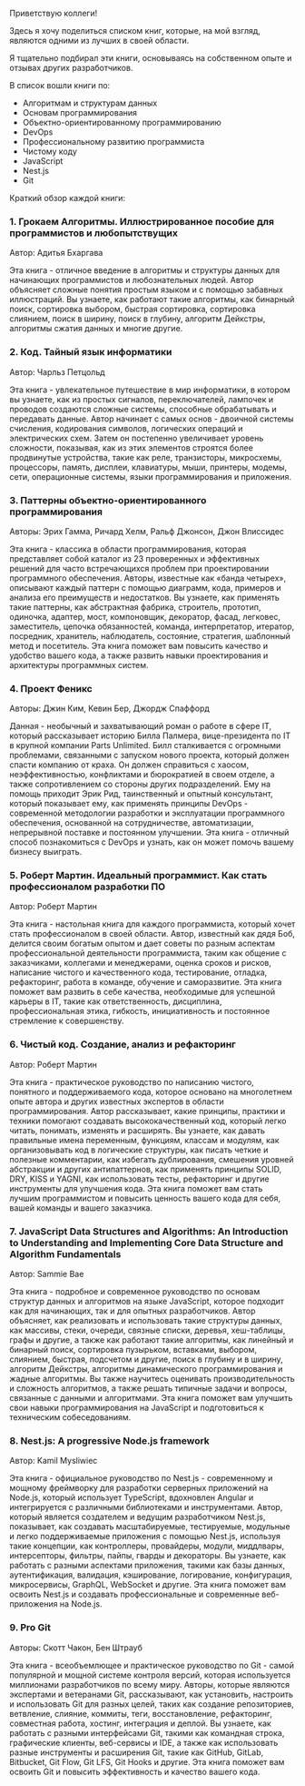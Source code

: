 Приветствую коллеги!

Здесь я хочу поделиться списком книг, которые, на мой взгляд, являются одними из лучших в своей области.

Я тщательно подбирал эти книги, основываясь на собственном опыте и отзывах других разработчиков.

В список вошли книги по:

- Алгоритмам и структурам данных
- Основам программирования
- Объектно-ориентированному программированию
- DevOps
- Профессиональному развитию программиста
- Чистому коду
- JavaScript
- Nest.js
- Git

Краткий обзор каждой книги:

<h3>1. Грокаем Алгоритмы. Иллюстрированное пособие для программистов и любопытствущих </h3>

Автор: Адитья Бхаргава

Эта книга - отличное введение в алгоритмы и структуры данных для начинающих программистов и любознательных людей. Автор объясняет сложные понятия простым языком и с помощью забавных иллюстраций. Вы узнаете, как работают такие алгоритмы, как бинарный поиск, сортировка выбором, быстрая сортировка, сортировка слиянием, поиск в ширину, поиск в глубину, алгоритм Дейкстры, алгоритмы сжатия данных и многие другие.

<h3>2. Код. Тайный язык информатики</h3>

Автор: Чарльз Петцольд

Эта книга - увлекательное путешествие в мир информатики, в котором вы узнаете, как из простых сигналов, переключателей, лампочек и проводов создаются сложные системы, способные обрабатывать и передавать данные. Автор начинает с самых основ - двоичной системы счисления, кодирования символов, логических операций и электрических схем. Затем он постепенно увеличивает уровень сложности, показывая, как из этих элементов строятся более продвинутые устройства, такие как реле, транзисторы, микросхемы, процессоры, память, дисплеи, клавиатуры, мыши, принтеры, модемы, сети, операционные системы, языки программирования и приложения.

<h3>3. Паттерны объектно-ориентированного программирования</h3>

Авторы: Эрих Гамма, Ричард Хелм, Ральф Джонсон, Джон Влиссидес

Эта книга - классика в области программирования, которая представляет собой каталог из 23 проверенных и эффективных решений для часто встречающихся проблем при проектировании программного обеспечения. Авторы, известные как «банда четырех», описывают каждый паттерн с помощью диаграмм, кода, примеров и анализа его преимуществ и недостатков. Вы узнаете, как применять такие паттерны, как абстрактная фабрика, строитель, прототип, одиночка, адаптер, мост, компоновщик, декоратор, фасад, легковес, заместитель, цепочка обязанностей, команда, интерпретатор, итератор, посредник, хранитель, наблюдатель, состояние, стратегия, шаблонный метод и посетитель. Эта книга поможет вам повысить качество и удобство вашего кода, а также развить навыки проектирования и архитектуры программных систем.

<h3>4. Проект Феникс</h3>

Авторы: Джин Ким, Кевин Бер, Джордж Спаффорд

Данная - необычный и захватывающий роман о работе в сфере IT, который рассказывает историю Билла Палмера, вице-президента по IT в крупной компании Parts Unlimited. Билл сталкивается с огромными проблемами, связанными с запуском нового проекта, который должен спасти компанию от краха. Он должен справиться с хаосом, неэффективностью, конфликтами и бюрократией в своем отделе, а также сопротивлением со стороны других подразделений. Ему на помощь приходит Эрик Рид, таинственный и опытный консультант, который показывает ему, как применять принципы DevOps - современной методологии разработки и эксплуатации программного обеспечения, основанной на сотрудничестве, автоматизации, непрерывной поставке и постоянном улучшении. Эта книга - отличный способ познакомиться с DevOps и узнать, как он может помочь вашему бизнесу выиграть.

<h3>5. Роберт Мартин. Идеальный программист. Как стать профессионалом разработки ПО</h3>

Автор: Роберт Мартин

Эта книга - настольная книга для каждого программиста, который хочет стать профессионалом в своей области. Автор, известный как дядя Боб, делится своим богатым опытом и дает советы по разным аспектам профессиональной деятельности программиста, таким как общение с заказчиками, коллегами и менеджерами, оценка сроков и рисков, написание чистого и качественного кода, тестирование, отладка, рефакторинг, работа в команде, обучение и саморазвитие. Эта книга поможет вам развить в себе качества, необходимые для успешной карьеры в IT, такие как ответственность, дисциплина, профессиональная этика, гибкость, инициативность и постоянное стремление к совершенству.

<h3>6. Чистый код. Создание, анализ и рефакторинг</h3>

Автор: Роберт Мартин

Эта книга - практическое руководство по написанию чистого, понятного и поддерживаемого кода, которое основано на многолетнем опыте автора и других известных экспертов в области программирования. Автор рассказывает, какие принципы, практики и техники помогают создавать высококачественный код, который легко читать, понимать, изменять и расширять. Вы узнаете, как давать правильные имена переменным, функциям, классам и модулям, как организовывать код в логические структуры, как писать четкие и полезные комментарии, как избегать дублирования, смешения уровней абстракции и других антипаттернов, как применять принципы SOLID, DRY, KISS и YAGNI, как использовать тесты, рефакторинг и другие инструменты для улучшения кода. Эта книга поможет вам стать лучшим программистом и повысить ценность вашего кода для себя, вашей команды и вашего заказчика.

<h3>7. JavaScript Data Structures and Algorithms: An Introduction to Understanding and Implementing Core Data Structure and Algorithm Fundamentals</h3>

Автор: Sammie Bae

Эта книга - подробное и современное руководство по основам структур данных и алгоритмов на языке JavaScript, которое подходит как для начинающих, так и для опытных разработчиков. Автор объясняет, как реализовать и использовать такие структуры данных, как массивы, стеки, очереди, связные списки, деревья, хеш-таблицы, графы и другие, а также как работают такие алгоритмы, как линейный и бинарный поиск, сортировка пузырьком, вставками, выбором, слиянием, быстрая, подсчетом и другие, поиск в глубину и в ширину, алгоритм Дейкстры, алгоритмы динамического программирования и жадные алгоритмы. Вы также научитесь оценивать производительность и сложность алгоритмов, а также решать типичные задачи и вопросы, связанные с данными и алгоритмами. Эта книга поможет вам улучшить свои навыки программирования на JavaScript и подготовиться к техническим собеседованиям.

<h3>8. Nest.js: A progressive Node.js framework</h3>

Автор: Kamil Mysliwiec

Эта книга - официальное руководство по Nest.js - современному и мощному фреймворку для разработки серверных приложений на Node.js, который использует TypeScript, вдохновлен Angular и интегрируется с различными библиотеками и инструментами. Автор, который является создателем и ведущим разработчиком Nest.js, показывает, как создавать масштабируемые, тестируемые, модульные и легко поддерживаемые приложения с помощью Nest.js, используя такие концепции, как контроллеры, провайдеры, модули, миддлвары, интерсепторы, фильтры, пайпы, гварды и декораторы. Вы узнаете, как работать с разными аспектами приложения, такими как базы данных, аутентификация, валидация, кэширование, логирование, конфигурация, микросервисы, GraphQL, WebSocket и другие. Эта книга поможет вам освоить Nest.js и создавать профессиональные и современные веб-приложения на Node.js.

<h3>9. Pro Git</h3>

Авторы: Скотт Чакон, Бен Штрауб

Эта книга - всеобъемлющее и практическое руководство по Git - самой популярной и мощной системе контроля версий, которая используется миллионами разработчиков по всему миру. Авторы, которые являются экспертами и ветеранами Git, рассказывают, как установить, настроить и использовать Git для разных целей, таких как создание репозиториев, ветвление, слияние, коммиты, теги, восстановление, рефакторинг, совместная работа, хостинг, интеграция и деплой. Вы узнаете, как работать с разными интерфейсами Git, такими как командная строка, графические клиенты, веб-сервисы и IDE, а также как использовать разные инструменты и расширения Git, такие как GitHub, GitLab, Bitbucket, Git Flow, Git LFS, Git Hooks и другие. Эта книга поможет вам освоить Git и повысить эффективность и качество вашего кода.
